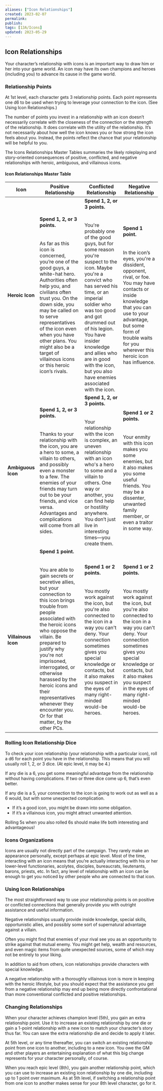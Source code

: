 ```yaml
---
aliases: ["Icon Relationships"]
created: 2023-02-07
permalink: 
publish: 
tags: [13A/Icons]
updated: 2023-05-29
---
```


## Icon Relationships

Your character’s relationship with icons is an important way to draw him or her into your game world. An icon may have its own champions and heroes (including you) to advance its cause in the game world.

### Relationship Points

At 1st level, each character gets 3 relationship points. Each point represents one d6 to be used when trying to leverage your connection to the icon. (See Using Icon Relationships.)

The number of points you invest in a relationship with an icon doesn’t necessarily correlate with the closeness of the connection or the strength of the relationship. It does correlate with the utility of the relationship. It’s not necessarily about how well the icon knows you or how strong the icon feels about you. Instead, the points reflect the chance that your relationship will be helpful to you.

The Icons Relationships Master Tables summaries the likely roleplaying and story-oriented consequences of positive, conflicted, and negative relationships with heroic, ambiguous, and villainous icons.

#### Icon Relationships Master Table

| **Icon** 	| **Positive Relationship** 	| **Conflicted Relationship** 	| **Negative Relationship** 	|  
|---	|---	|---	|---	|  
| **Heroic Icon** 	| **Spend 1, 2, or 3 points.**<br><br><br>As far as this icon is concerned, you’re one of the good guys, a white-hat hero. Authorities often help you, and civilians often trust you. On the down side, you may be called on to serve representatives of the icon even when you have other plans. You might also be a target of villainous icons or this heroic icon’s rivals. 	| **Spend 1, 2, or 3 points.**<br><br><br>You're probably one of the good guys, but for some reason you're suspect to the icon. Maybe you're a convict who has served his time, or an imperial soldier who was too good and got drummed out of his legion. You have insider knowledge and allies who are in good with the icon, but you also have enemies associated with the icon. 	| **Spend 1 point.**<br><br><br>In the icon’s eyes, you're a dissident, opponent, rival, or foe. You may have contacts or inside knowledge that you can use to your advantage, but some form of trouble waits for you wherever this heroic icon has influence. 	|  
| **Ambiguous Icon** 	| **Spend 1, 2, or 3 points.**<br><br><br>Thanks to your relationship with the icon, you are a hero to some, a villain to others, and possibly even a monster to a few. The enemies of your friends may turn out to be your friends, and vice versa. Advantages and complications will come from all sides. 	| **Spend 1, 2, or 3 points.**<br><br><br>Your relationship with the icon is complex, an uneven relationship with an icon who's a hero to some and a villain to others. One way or another, you can find help or hostility anywhere. You don’t just live in interesting times—you create them. 	| **Spend 1 or 2 points.**<br><br><br>Your enmity with this icon makes you some enemies, but it also makes you some useful friends. You may be a dissenter, unwanted family member, or even a traitor in some way. 	|  
| **Villainous Icon** 	| **Spend 1 point.**<br><br><br>You are able to gain secrets or secretive allies, but your connection to this icon brings trouble from people associated with the heroic icons who oppose the villain. Be prepared to justify why you're not imprisoned, interrogated, or otherwise harassed by the heroic icons and their representatives whenever they encounter you. Or for that matter, by the other PCs. 	| **Spend 1 or 2 points.**<br><br><br>You mostly work against the icon, but you're also connected to the icon in a way you can't deny. Your connection sometimes gives you special knowledge or contacts, but it also makes you suspect in the eyes of many right-minded would-be heroes. 	| **Spend 1 or 2 points.**<br><br><br>You mostly work against the icon, but you're also connected to the icon in a way you can't deny. Your connection sometimes gives you special knowledge or contacts, but it also makes you suspect in the eyes of many right-minded would-be heroes. 	|

### Rolling Icon Relationship Dice

To check your icon relationship (your relationship with a particular icon), roll a d6 for each point you have in the relationship. This means that you will usually roll 1, 2, or 3 dice. (At epic level, it may be 4.)

If any die is a 6, you get some meaningful advantage from the relationship without having complications. If two or three dice come up 6, that’s even better.

If any die is a 5, your connection to the icon is going to work out as well as a 6 would, but with some unexpected complication.

- If it’s a good icon, you might be drawn into some obligation.
- If it’s a villainous icon, you might attract unwanted attention.

Rolling 5s when you also rolled 6s should make life both interesting and advantageous!

### Icons Organizations

Icons are usually not directly part of the campaign. They rarely make an appearance personally, except perhaps at epic level. Most of the time, interacting with an icon means that you’re actually interacting with his or her lower-level functionaries, acolytes, disciples, bureaucrats, lieutenants, barons, priests, etc. In fact, any level of relationship with an icon can be enough to get you noticed by other people who are connected to that icon.

### Using Icon Relationships

The most straightforward way to use your relationship points is on positive or conflicted connections that generally provide you with outright assistance and useful information.

Negative relationships usually provide inside knowledge, special skills, opportunistic allies, and possibly some sort of supernatural advantage against a villain.

Often you might find that enemies of your rival see you as an opportunity to strike against that mutual enemy. You might get help, wealth and resources, and even magic items from quite unexpected sources, some of which may not be entirely to your liking.

In addition to aid from others, icon relationships provide characters with special knowledge.

A negative relationship with a thoroughly villainous icon is more in keeping with the heroic lifestyle, but you should expect that the assistance you get from a negative relationship may end up being more directly confrontational than more conventional conflicted and positive relationships.

### Changing Relationships

When your character achieves champion level (5th), you gain an extra relationship point. Use it to increase an existing relationship by one die or gain a 1-point relationship with a new icon to match your character’s story thus far. You can save the extra relationship die and decide to apply it later.

At 5th level, or any time thereafter, you can switch an existing relationship point from one icon to another, including to a new icon. You owe the GM and other players an entertaining explanation of what this big change represents for your character personally, of course.

When you reach epic level (8th), you gain another relationship point, which you can use to increase an existing icon relationship by one die, including up to 1 point over maximum. As at 5th level, if switching a relationship point from one icon to another makes sense for your 8th level character, go for it.
